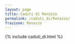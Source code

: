 ```yaml
---
layout: page
title: Caduti di Renazzo
permalink: /caduti_di/Renazzo/
frazione: Renazzo
---
```

{% include caduti_di.html %}

